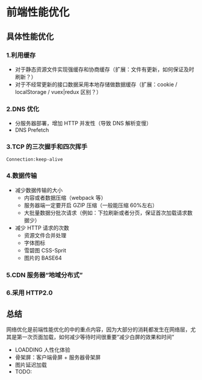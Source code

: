 # 前端性能优化


## 具体性能优化

### 1.利用缓存

- 对于静态资源文件实现强缓存和协商缓存（扩展：文件有更新，如何保证及时刷新？）
- 对于不经常更新的接口数据采用本地存储做数据缓存（扩展：cookie / localStorage / vuex|redux 区别？）

### 2.DNS 优化

- 分服务器部署，增加 HTTP 并发性（导致 DNS 解析变慢）
- DNS Prefetch

### 3.TCP 的三次握手和四次挥手

```
Connection:keep-alive
```

### 4.数据传输

- 减少数据传输的大小
  - 内容或者数据压缩（webpack 等）
  - 服务器端一定要开启 GZIP 压缩（一般能压缩 60%左右）
  - 大批量数据分批次请求（例如：下拉刷新或者分页，保证首次加载请求数据少）
- 减少 HTTP 请求的次数
  - 资源文件合并处理
  - 字体图标
  - 雪碧图 CSS-Sprit
  - 图片的 BASE64

### 5.CDN 服务器“地域分布式”

### 6.采用 HTTP2.0

## 总结

网络优化是前端性能优化的中的重点内容，因为大部分的消耗都发生在网络层，尤其是第一次页面加载，如何减少等待时间很重要“减少白屏的效果和时间”

- LOADDING 人性化体验
- 骨架屏：客户端骨屏 + 服务器骨架屏
- 图片延迟加载
- TODO:
